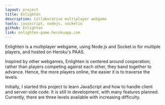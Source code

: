 ```yaml
---
layout: project
title: Enlighten
description: Collaborative multiplayer webgame
tools: javascript, nodejs, socketio
github: Enlighten
link: enlighten-game.herokuapp.com
---
```


Enlighten is a multiplayer webgame, using Node.js and Socket.io for multiple players, and hosted on Heroku's PAAS.

Inspired by other webgames, Enlighten is centered around cooperation; rather than players competing against each other, they band together to advance. Hence, the more players online, the easier it is to traverse the levels.

Initially, I started this project to learn JavaScript and how to handle client and server-side code. It is still in development, with many features planned. Currently, there are three levels available with increasing difficulty.
